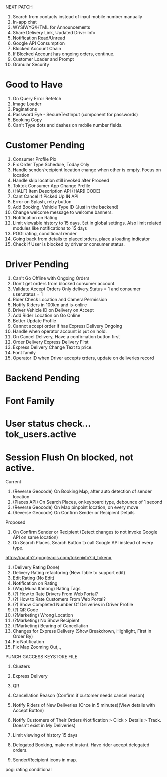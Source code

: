 NEXT PATCH

1.  Search from contacts instead of input mobile number manually
2.  In-app chat
3.  WYSIWYG/HTML for Announcements
4.  Share Delivery Link, Updated Driver Info
5.  Notification Read/Unread
6.  Google API Consumption
7.  Blocked Account Chain
8.  If Blocked Account has ongoing orders, continue.
9.  Customer Loader and Prompt
10. Granular Security

# Good to Have

1. On Query Error Refetch
2. Image Loader
3. Paginations
4. Password Eye - SecureTextInput (component for passwords)
5. Booking Copy
6. Can't Type dots and dashes on mobile number fields.

# Customer Pending

1. Consumer Profile Pix
2. Fix Order Type Schedule, Today Only
3. Handle sender/recipient location change when other is empty. Focus on location
4. Handle skip location still invoked after Proceed
5. Toktok Consumer App Change Profile
6. (HALF) Item Description API (HARD CODE)
7. Cant Cancel If Picked Up IN API
8. Error on Splash, retry button
9. Add Booking, Vehicle Type ID (Just in the backend)
10. Change welcome message to welcome banners.
11. Notification on Rating
12. Limit viewable history to 15 days. Set in global settings. Also limit related modules like notifications to 15 days
13. POGI rating, conditional render
14. Going back from details to placed orders, place a loading indicator
15. Check if User is blocked by driver or consumer status.

# Driver Pending

1. Can't Go Offline with Ongoing Orders
2. Don't get orders from blocked consumer account.
3. Validate Accept Orders Only delivery.Status = 1 and consumer user.status = 1
4. Rider Check Location and Camera Permission
5. Notify Riders in 100km and is-online
6. Driver Vehicle ID on Delivery on Accept
7. Add Rider Location on Go Online
8. Better Update Profile
9. Cannot accept order if has Express Delivery Ongoing
10. Handle when operator account is put on hold.
11. On Cancel Delivery, Have a confirmation button first
12. Order Delivery Express Delivery First
13. Express Delivery Change Text to price.
14. Font family
15. Operator ID when Driver accepts orders, update on deliveries record

# Backend Pending

# Font Family

# User status check... tok_users.active

# Session Flush On blocked, not active.

Current

1. (Reverse Geocode) On Booking Map, after auto detection of sender location
2. (Places API) On Search Places, on keyboard type, debounce of 1 second
3. (Reverse Geocode) On Map pinpoint location, on every move
4. (Reverse Geocode) On Confirm Sender or Recipient Details

Proposed

1. On Confirm Sender or Recipient (Detect changes to not invoke Google API on same location)
2. On Search Places, Search Button to call Google API instead of every type.

https://oauth2.googleapis.com/tokeninfo?id_token=

1. (Delivery Rating Done)
2. Delivery Rating refactoring (New Table to support edit)
3. Edit Rating (No Edit)
4. Notification on Rating
5. (Wag Muna Itanong) Rating Tags
6. (?) How to Rate Drivers From Web Portal?
7. (?) How to Rate Customers From Web Portal?
8. (?) Show Completed Number Of Deliveries in Driver Profile
9. (?) QR Code
10. (?Marketing) Wrong Location
11. (?Marketing) No Show Recipient
12. (?Marketing) Bearing of Cancellation
13. Changes for Express Delivery (Show Breakdrown, Highlight, First in Order By)
14. Fix Notification
15. Fix Map Zooming Out,,,

PUNCH GACCESS KEYSTORE FILE

1. Clusters
2. Express Delivery
3. QR
4. Cancellation Reason (Confirm if customer needs cancel reason)

5. Notify Riders of New Deliveries (Once in 5 minutes)(View details with Accept Button)
6. Notify Customers of Their Orders (Notification > Click > Details > Track. Doesn't exist in My Deliveries)
7. Limit viewing of history 15 days
8. Delegated Booking, make not instant. Have rider accept delegated orders.
9. Sender/Recipient icons in map.

pogi rating conditional
